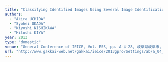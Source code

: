 ```yaml
---
title: "Classifying Identified Images Using Several Image Identification Methods"
authors:
  - "Akira UCHIDA"
  - "Syohei OKADA"
  - "Kiyoshi NISHIKAWA"
  - "Hitoshi KIYA"
year: 2013
type: "domestic"
venue: "General Conference of IEICE, Vol. ESS, pp. A-4-28, 岐阜県岐阜市, 2013-03-20."
url: "http://www.gakkai-web.net/gakkai/ieice/2013gpro/Settings/ab/a_04_028.html"
---
```

